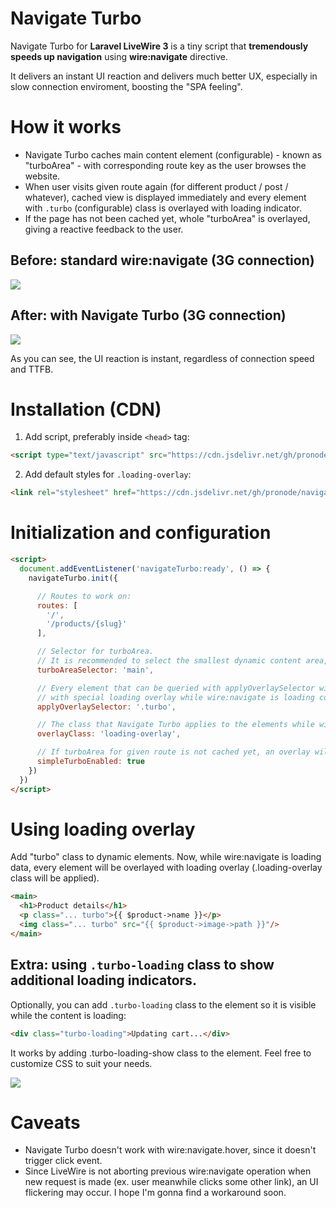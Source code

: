 # Navigate Turbo
Navigate Turbo for **Laravel LiveWire 3** is a tiny script that **tremendously speeds up navigation** using **wire:navigate** directive.

It delivers an instant UI reaction and delivers much better UX, especially in slow connection enviroment, boosting the "SPA feeling".

# How it works
- Navigate Turbo caches main content element (configurable) - known as "turboArea" - with corresponding route key as the user browses the website.
- When user visits given route again (for different product / post / whatever), cached view is displayed immediately and every element with `.turbo` (configurable) class is overlayed with loading indicator.
- If the page has not been cached yet, whole "turboArea" is overlayed, giving a reactive feedback to the user.

## Before: standard wire:navigate (3G connection)
![](https://raw.githubusercontent.com/pronode/navigate-turbo/main/3G-standard-wire-navigate.gif)

## After: with Navigate Turbo (3G connection)
![](https://raw.githubusercontent.com/pronode/navigate-turbo/main/3G-with-navigate-turbo.gif)

As you can see, the UI reaction is instant, regardless of connection speed and TTFB.

# Installation (CDN)
1. Add script, preferably inside `<head>` tag:
  ```html
  <script type="text/javascript" src="https://cdn.jsdelivr.net/gh/pronode/navigate-turbo@main/js/navigate.turbo.js" defer></script>
  ```
2. Add default styles for `.loading-overlay`:
  ```html
  <link rel="stylesheet" href="https://cdn.jsdelivr.net/gh/pronode/navigate-turbo@main/css/navigate.turbo.css" />
  ```
# Initialization and configuration
```html
<script>
  document.addEventListener('navigateTurbo:ready', () => {
    navigateTurbo.init({

      // Routes to work on:
      routes: [
        '/',
        '/products/{slug}'
      ],

      // Selector for turboArea.
      // It is recommended to select the smallest dynamic content area, with no headers and footers. But can be set to 'body' as well.
      turboAreaSelector: 'main',

      // Every element that can be queried with applyOverlaySelector will be covered
      // with special loading overlay while wire:navigate is loading content.
      applyOverlaySelector: '.turbo',

      // The class that Navigate Turbo applies to the elements while wire:navigate is loading content.
      overlayClass: 'loading-overlay',

      // If turboArea for given route is not cached yet, an overlay will be applied to whole turboArea element, performing "Simple Turbo" effect.
      simpleTurboEnabled: true
    })
  })
</script>
```

# Using loading overlay
Add "turbo" class to dynamic elements. Now, while wire:navigate is loading data, every element will be overlayed with loading overlay (.loading-overlay class will be applied). 
```html
<main>
  <h1>Product details</h1>
  <p class="... turbo">{{ $product->name }}</p>
  <img class="... turbo" src="{{ $product->image->path }}"/>
</main>
```

## Extra: using `.turbo-loading` class to show additional loading indicators.
Optionally, you can add `.turbo-loading` class to the element so it is visible while the content is loading:
```html
<div class="turbo-loading">Updating cart...</div>
```
It works by adding .turbo-loading-show class to the element. Feel free to customize CSS to suit your needs.

![](https://raw.githubusercontent.com/pronode/navigate-turbo/main/3G-navigate-turbo-loading.gif)

# Caveats
- Navigate Turbo doesn't work with wire:navigate.hover, since it doesn't trigger click event.
- Since LiveWire is not aborting previous wire:navigate operation when new request is made (ex. user meanwhile clicks some other link), an UI flickering may occur. I hope I'm gonna find a workaround soon.
